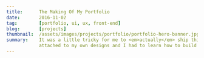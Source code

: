 ```yaml
---
title:      The Making Of My Portfolio
date:       2016-11-02
tag:        [portfolio, ui, ux, front-end]
blog:       [projects]
thumbnail:  /assets/images/projects/portfolio/portfolio-hero-banner.jpg
summary:    It was a little tricky for me to <em>actually</em> ship this to production. Being emotionally
            attached to my own designs and I had to learn how to build it. It was fun though.
---
```

